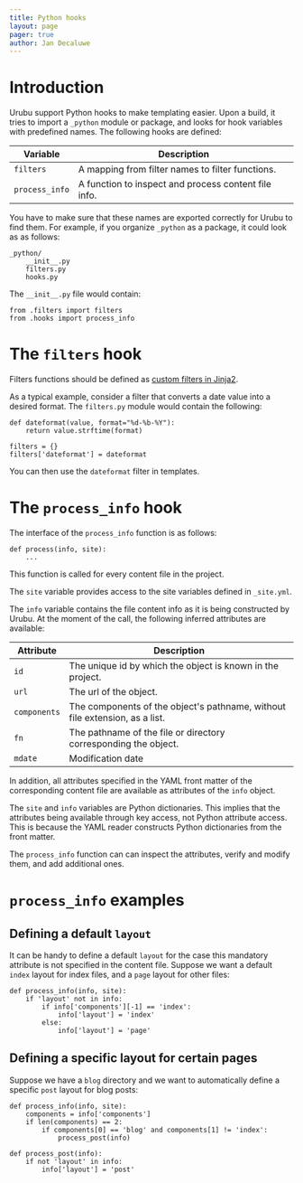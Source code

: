 ```yaml
---
title: Python hooks 
layout: page 
pager: true
author: Jan Decaluwe
---
```


Introduction
=============

Urubu support Python hooks to make templating easier. Upon a build, it tries to
import a `_python` module or package, and looks for hook variables with
predefined names.  The following hooks are defined:

Variable              | Description
----------------------|-------------
`filters`             | A mapping from filter names to filter functions.
`process_info`        | A function to inspect and process content file info. 

You have to make sure that these names are exported correctly for Urubu to find
them. For example, if you organize `_python` as a package, it could look as as
follows:

```
_python/
    __init__.py
    filters.py
    hooks.py
```

The `__init__.py` file would contain:

```
from .filters import filters
from .hooks import process_info
```

The `filters` hook
==================

Filters functions should be defined as [custom filters in
Jinja2][jinja2_filters].

[jinja2_filters]: http://jinja.pocoo.org/docs/api/#custom-filters

As a typical example, consider a filter that converts a date value into a
desired format. The `filters.py` module would contain the following:

```
def dateformat(value, format="%d-%b-%Y"):
    return value.strftime(format)

filters = {}
filters['dateformat'] = dateformat
```

You can then use the `dateformat` filter in templates.

The `process_info` hook
=======================

The interface of the `process_info` function is as follows:

```
def process(info, site):
    ...
```

This function is called for every content file in the project.

The `site` variable provides access to the site variables defined in
`_site.yml`.

The `info` variable contains the file content info as it is being
constructed by Urubu. At the moment of the call, the following
inferred attributes are available:

Attribute      | Description 
---------------|---------------------------
`id`           | The unique id by which the object is known in the project. 
`url`          | The url of the object. 
`components`   | The components of the object's pathname, without file extension, as a list.
`fn`           | The pathname of the file or directory corresponding the object. 
`mdate`        | Modification date

In addition, all attributes specified in the YAML front matter of the
corresponding content file are available as attributes of the `info` object.

The `site` and `info` variables are Python dictionaries. This implies that the
attributes being available through key access, not Python attribute access.
This is because the YAML reader constructs Python dictionaries from the front
matter.

The `process_info` function can can inspect the attributes, verify and modify
them, and add additional ones.

`process_info` examples
=======================

Defining a default `layout`
---------------------------

It can be handy to define a default `layout` for the case this mandatory
attribute is not specified in the content file.  Suppose we want a default
`index` layout for index files, and a `page` layout for other files:

```
def process_info(info, site):
    if 'layout' not in info:
        if info['components'][-1] == 'index':
            info['layout'] = 'index'
        else:
            info['layout'] = 'page'
```

Defining a specific layout for certain pages
--------------------------------------------

Suppose we have a `blog` directory and we want to automatically define a
specific `post` layout for blog posts:

```
def process_info(info, site):
    components = info['components']
    if len(components) == 2:
        if components[0] == 'blog' and components[1] != 'index':
            process_post(info)

def process_post(info):
    if not 'layout' in info:
        info['layout'] = 'post'
```



 

